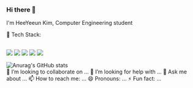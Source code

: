 ### Hi there 👋

I'm HeeYeeun Kim, Computer Engineering student

🌱 Tech Stack:

<br><a href="" target="_blank"><img src="https://img.shields.io/badge/C++-00599C?style=flat-square&logo=Cplusplus&logoColor=white"/></a>
<a href="https://www.java.com/" target="_blank"><img src="https://shields.io/badge/JavaScript-F7DF1E?logo=JavaScript&logoColor=000&style=flat-square"/></a>
<a href="" target="_blank"><img src="https://img.shields.io/badge/python-3670A0?style=for-the-badge&logo=python&logoColor=ffdd54"/></a>
<a href="" target="_blank"><img src="https://img.shields.io/badge/Django-092E20?style=for-the-badge&logo=django&logoColor=green"/></a>
<a href="" target="_blank"><img src="https://img.shields.io/badge/FastAPI-005571?style=for-the-badge&logo=fastapi"/></a>

![Anurag's GitHub stats](https://github-readme-stats.vercel.app/api?username=hykk-git&theme=default&show_icons=true)
<br>👯 I’m looking to collaborate on ...
🤔 I’m looking for help with ...
💬 Ask me about ...
📫 How to reach me: ...
😄 Pronouns: ...
⚡ Fun fact: ...


